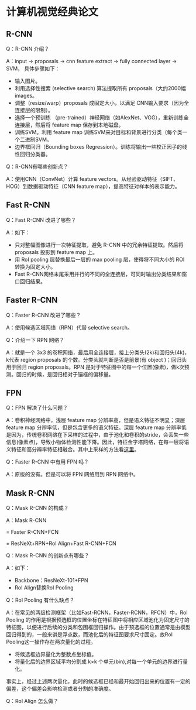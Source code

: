 # 计算机视觉经典论文

## R-CNN

Q：R-CNN 介绍？

A：input -> proposals -> cnn feature extract -> fully connected layer -> SVM， 具体步骤如下：

* 输入图片。
* 利用选择性搜索 (selective search) 算法提取所有 proposals（大约2000幅images。
* 调整（resize/warp）proposals 成固定大小，以满足 CNN输入要求（因为全连接层的限制）。
* 选择一个预训练 （pre-trained）神经网络（如AlexNet、VGG），重新训练全连接层，然后将 feature map 保存到本地磁盘。
* 训练SVM。利用 feature map 训练SVM来对目标和背景进行分类（每个类一个二进制SVM。
* 边界框回归（Bounding boxes Regression）。训练将输出一些校正因子的线性回归分类器。

Q：R-CNN有哪些创新点？

A：使用CNN（ConvNet）计算 feature vectors。从经验驱动特征（SIFT、HOG）到数据驱动特征（CNN feature map），提高特征对样本的表示能力。

## Fast R-CNN

Q：Fast R-CNN 改进了哪些？

A：如下：

* 只对整幅图像进行一次特征提取，避免 R-CNN 中的冗余特征提取。然后将 proposals 投影到 feature map 上。
* 用 RoI pooling 层替换最后一层的 max pooling 层，使得将不同大小的 ROI 转换为固定大小。
* Fast R-CNN网络末尾采用并行的不同的全连接层，可同时输出分类结果和窗口回归结果。

## Faster R-CNN

Q：Faster R-CNN 改进了哪些？

A：使用候选区域网络（RPN）代替 selective search。

Q：介绍一下 RPN 网络？

A：就是一个 3x3 的卷积网络，最后用全连接层，接上分类头(2k)和回归头(4k)，k代表 region proposals 的个数。分类头就判断是否是前景(有 object )；回归头用于回归 region proposals。RPN 是对于特征图中的每一个位置(像素)，做k次预测。回归的时候，是回归相对于锚框的偏移量。

## FPN

Q：FPN 解决了什么问题？

A：卷积神经网络中，浅层 feature map 分辨率高，但是语义特征不明显；深层 feature map 分辨率低，但是包含更多的语义特征。深层 feature map 分辨率低是因为，传统卷积网络在下采样的过程中，由于池化和卷积的stride，会丢失一些信息(像素点)，导致小物体检测性能下降。因此，特征金字塔网络，在每一层将语义特征和高分辨率特征相融合。其中上采样的方法看[这里](https://zhuanlan.zhihu.com/p/92005927)。

Q：Faster R-CNN 中有用 FPN 吗？

A：原版的没有。但是可以将 FPN 网络用到 RPN 网络中。

## Mask R-CNN

Q：Mask R-CNN 的构成？

A：Mask R-CNN

= Faster R-CNN+FCN

= ResNeXt+RPN+RoI Align+Fast R-CNN+FCN

Q：Mask R-CNN 的创新点有哪些？

A：如下：

* Backbone：ResNeXt-101+FPN
* RoI Align替换RoI Pooling

Q：RoI Pooling 有什么缺点？

A：在常见的两级检测框架（比如Fast-RCNN，Faster-RCNN，RFCN）中，RoI Pooling 的作用是根据预选框的位置坐标在特征图中将相应区域池化为固定尺寸的特征图，以便进行后续的分类和包围框回归操作。由于预选框的位置通常是由模型回归得到的，一般来讲是浮点数，而池化后的特征图要求尺寸固定。故RoI Pooling这一操作存在两次量化的过程。

* 将候选框边界量化为整数点坐标值。
* 将量化后的边界区域平均分割成 k×k 个单元(bin),对每一个单元的边界进行量化。

事实上，经过上述两次量化，此时的候选框已经和最开始回归出来的位置有一定的偏差，这个偏差会影响检测或者分割的准确度。

Q：RoI Align 怎么做？
